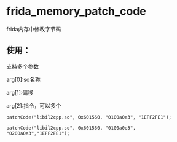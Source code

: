 # frida_memory_patch_code
frida内存中修改字节码

## 使用：
支持多个参数

arg[0]:so名称

arg[1]:偏移

arg[2]:指令，可以多个


```patchCode("libil2cpp.so", 0x601560, "0100a0e3", "1EFF2FE1");```

```patchCode("libil2cpp.so", 0x601560, "0100a0e3", "0200a0e3","1EFF2FE1");```
